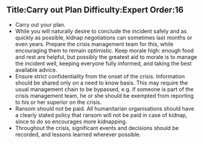 Title:Carry out Plan
Difficulty:Expert
Order:16
---
*   Carry out your plan.
*   While you will naturally desire to conclude the incident safely and as quickly as possible, kidnap negotiations can sometimes last months or even years.  Prepare the crisis management team for this, while encouraging them to remain optimistic.  Keep morale high: enough food and rest are helpful, but possibly the greatest aid to morale is to manage the incident well, keeping everyone fully informed, and taking the best available advice.
*   Ensure strict confidentiality from the onset of the crisis.  Information should be shared only on a need to know basis.  This may require the usual management chain to be bypassed, e.g. if someone is part of the crisis management team, he or she should be exempted from reporting to his or her superior on the crisis.
*   Ransom should not be paid.  All humanitarian organisations should have a clearly stated policy that ransom will not be paid in case of kidnap, since to do so encourages more kidnapping.
*   Throughout the crisis, significant events and decisions should be recorded, and lessons learned wherever possible.